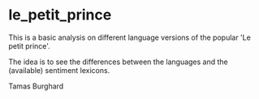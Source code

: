 # le_petit_prince

This is a basic analysis on different language versions of the popular 'Le petit prince'. 

The idea is to see the differences between the languages and the (available) sentiment lexicons.

Tamas Burghard